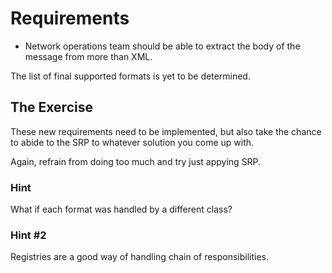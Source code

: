 # Requirements

* Network operations team should be able to extract the body of the message from more than XML.

The list of final supported formats is yet to be determined.

## The Exercise

These new requirements need to be implemented, but also take the chance to abide to the SRP to whatever solution you come up with.

Again, refrain from doing too much and try just appying SRP.

### Hint

What if each format was handled by a different class?

### Hint  #2

Registries are a good way of handling chain of responsibilities.
